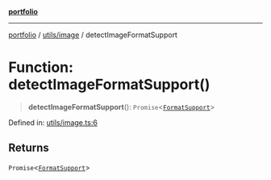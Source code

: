 [**portfolio**](../../../README.md)

***

[portfolio](../../../modules.md) / [utils/image](../README.md) / detectImageFormatSupport

# Function: detectImageFormatSupport()

> **detectImageFormatSupport**(): `Promise`\<[`FormatSupport`](../interfaces/FormatSupport.md)\>

Defined in: [utils/image.ts:6](https://github.com/tnorlund/Portfolio/blob/8427d9e64123354b6a73bfd55a470014ed022127/portfolio/utils/image.ts#L6)

## Returns

`Promise`\<[`FormatSupport`](../interfaces/FormatSupport.md)\>
